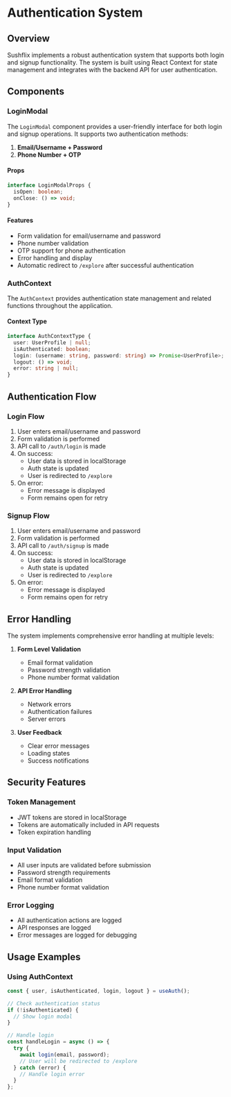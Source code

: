 # Authentication System

## Overview
Sushflix implements a robust authentication system that supports both login and signup functionality. The system is built using React Context for state management and integrates with the backend API for user authentication.

## Components

### LoginModal
The `LoginModal` component provides a user-friendly interface for both login and signup operations. It supports two authentication methods:

1. **Email/Username + Password**
2. **Phone Number + OTP**

#### Props
```typescript
interface LoginModalProps {
  isOpen: boolean;
  onClose: () => void;
}
```

#### Features
- Form validation for email/username and password
- Phone number validation
- OTP support for phone authentication
- Error handling and display
- Automatic redirect to `/explore` after successful authentication

### AuthContext
The `AuthContext` provides authentication state management and related functions throughout the application.

#### Context Type
```typescript
interface AuthContextType {
  user: UserProfile | null;
  isAuthenticated: boolean;
  login: (username: string, password: string) => Promise<UserProfile>;
  logout: () => void;
  error: string | null;
}
```

## Authentication Flow

### Login Flow
1. User enters email/username and password
2. Form validation is performed
3. API call to `/auth/login` is made
4. On success:
   - User data is stored in localStorage
   - Auth state is updated
   - User is redirected to `/explore`
5. On error:
   - Error message is displayed
   - Form remains open for retry

### Signup Flow
1. User enters email/username and password
2. Form validation is performed
3. API call to `/auth/signup` is made
4. On success:
   - User data is stored in localStorage
   - Auth state is updated
   - User is redirected to `/explore`
5. On error:
   - Error message is displayed
   - Form remains open for retry

## Error Handling
The system implements comprehensive error handling at multiple levels:

1. **Form Level Validation**
   - Email format validation
   - Password strength validation
   - Phone number format validation

2. **API Error Handling**
   - Network errors
   - Authentication failures
   - Server errors

3. **User Feedback**
   - Clear error messages
   - Loading states
   - Success notifications

## Security Features

### Token Management
- JWT tokens are stored in localStorage
- Tokens are automatically included in API requests
- Token expiration handling

### Input Validation
- All user inputs are validated before submission
- Password strength requirements
- Email format validation
- Phone number format validation

### Error Logging
- All authentication actions are logged
- API responses are logged
- Error messages are logged for debugging

## Usage Examples

### Using AuthContext
```typescript
const { user, isAuthenticated, login, logout } = useAuth();

// Check authentication status
if (!isAuthenticated) {
  // Show login modal
}

// Handle login
const handleLogin = async () => {
  try {
    await login(email, password);
    // User will be redirected to /explore
  } catch (error) {
    // Handle login error
  }
};
```
